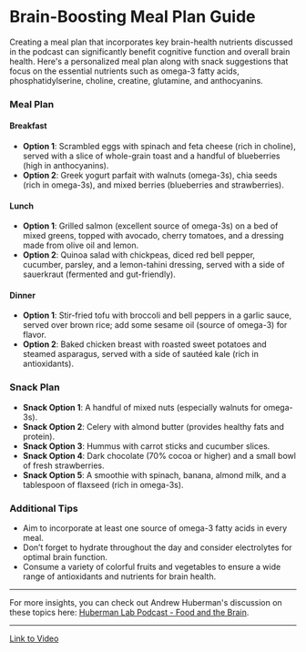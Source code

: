 # Brain-Boosting Meal Plan Guide

Creating a meal plan that incorporates key brain-health nutrients discussed in the podcast can significantly benefit cognitive function and overall brain health. Here's a personalized meal plan along with snack suggestions that focus on the essential nutrients such as omega-3 fatty acids, phosphatidylserine, choline, creatine, glutamine, and anthocyanins.

### Meal Plan

#### Breakfast
- **Option 1**: Scrambled eggs with spinach and feta cheese (rich in choline), served with a slice of whole-grain toast and a handful of blueberries (high in anthocyanins).
- **Option 2**: Greek yogurt parfait with walnuts (omega-3s), chia seeds (rich in omega-3s), and mixed berries (blueberries and strawberries).

#### Lunch
- **Option 1**: Grilled salmon (excellent source of omega-3s) on a bed of mixed greens, topped with avocado, cherry tomatoes, and a dressing made from olive oil and lemon.
- **Option 2**: Quinoa salad with chickpeas, diced red bell pepper, cucumber, parsley, and a lemon-tahini dressing, served with a side of sauerkraut (fermented and gut-friendly).

#### Dinner
- **Option 1**: Stir-fried tofu with broccoli and bell peppers in a garlic sauce, served over brown rice; add some sesame oil (source of omega-3) for flavor.
- **Option 2**: Baked chicken breast with roasted sweet potatoes and steamed asparagus, served with a side of sautéed kale (rich in antioxidants).

### Snack Plan

- **Snack Option 1**: A handful of mixed nuts (especially walnuts for omega-3s).
- **Snack Option 2**: Celery with almond butter (provides healthy fats and protein).
- **Snack Option 3**: Hummus with carrot sticks and cucumber slices.
- **Snack Option 4**: Dark chocolate (70% cocoa or higher) and a small bowl of fresh strawberries.
- **Snack Option 5**: A smoothie with spinach, banana, almond milk, and a tablespoon of flaxseed (rich in omega-3s).

### Additional Tips
- Aim to incorporate at least one source of omega-3 fatty acids in every meal.
- Don’t forget to hydrate throughout the day and consider electrolytes for optimal brain function.
- Consume a variety of colorful fruits and vegetables to ensure a wide range of antioxidants and nutrients for brain health.

---

For more insights, you can check out Andrew Huberman's discussion on these topics here: [Huberman Lab Podcast - Food and the Brain](https://youtu.be/E7W4OQfJWdw?si=y-QgIEWXMshvP4aS).

---

[Link to Video](https://youtu.be/E7W4OQfJWdw?si=y-QgIEWXMshvP4aS)